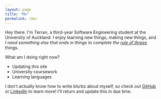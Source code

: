 ```yaml
---
layout: page
title: "Me"
permalink: /me/
---
```


Hey there. I'm Terran, a third-year Software Engineering student at the University of Auckland. I enjoy learning new things, making new things, and _I need something else that ends in things to complete the [rule of threes](https://en.wikipedia.org/wiki/Rule_of_three_(writing))_ things.

What am I doing right now?
- Updating this site
- University coursework
- Learning languages

I don't actually know how to write blurbs about myself, so check out [GitHub](https://www.github.com/itemic) or [LinkedIn](https://www.linkedin.com/in/terrankroft/) to learn more! I'll return and update this in due time.